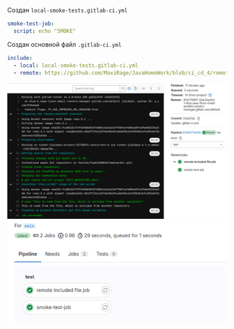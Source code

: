 Создан  `local-smoke-tests.gitlab-ci.yml`

```yaml
smoke-test-job:
  script: echo "SMOKE"
```

Создан основной файл `.gitlab-ci.yml`

```yaml
include:
  - local: local-smoke-tests.gitlab-ci.yml
  - remote: https://github.com/MaxiRage/JavaHomeWork/blob/ci_cd_4/remote_included-file.yml
```

![img.png](img/img.png)
![img_1.png](img/img_1.png)